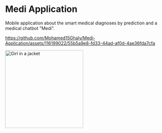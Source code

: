 # Medi Application
Mobile application about the smart medical diagnoses by prediction and a medical chatbot "Medi".

https://github.com/Mohamed15Ghaly/Medi-Application/assets/116199022/55b5a9e8-fd33-44ad-af0d-4ae36fda7cfa

  
<img src="![Screenshot_٢٠٢٤-٠٤-٣٠-١٢-١٦-٤١-٧٥٧_com example team](https://github.com/Mohamed15Ghaly/Medi-Application/assets/116199022/3e919476-1ce9-4396-a07b-1f8765e3fb2b)
" alt="Girl in a jacket" width="250" height="250">
